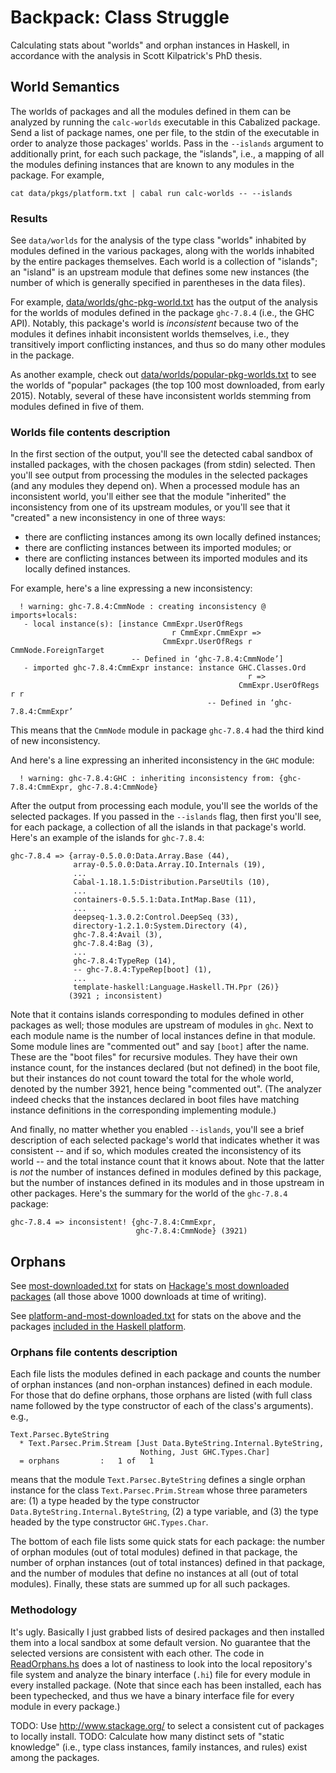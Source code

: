 # Backpack: Class Struggle
Calculating stats about "worlds" and orphan instances in Haskell, in accordance with the
analysis in Scott Kilpatrick's PhD thesis.

## World Semantics

The worlds of packages and all the modules defined in them can be analyzed by running the
`calc-worlds` executable in this Cabalized package. Send a list of package names, one per file,
to the stdin of the executable in order to analyze those packages' worlds. Pass in the `--islands`
argument to additionally print, for each such package, the "islands", i.e., a mapping of all the
modules defining instances that are known to any modules in the package. For example,

```cat data/pkgs/platform.txt | cabal run calc-worlds -- --islands```

### Results

See `data/worlds` for the analysis of the type class "worlds" inhabited by modules defined in the
various packages, along with the worlds inhabited by the entire packages themselves. Each world
is a collection of "islands"; an "island" is an upstream module that defines some new instances
(the number of which is generally specified in parentheses in the data files).

For example, [data/worlds/ghc-pkg-world.txt](data/worlds/ghc-pkg-world.txt) has the output of
the analysis for the worlds of modules defined in the package `ghc-7.8.4` (i.e., the GHC API).
Notably, this package's world is *inconsistent* because two of the modules it defines inhabit
inconsistent worlds themselves, i.e., they transitively import conflicting instances, and thus
so do many other modules in the package.

As another example, check out [data/worlds/popular-pkg-worlds.txt](data/worlds/popular-pkg-worlds.txt)
to see the worlds of "popular" packages (the top 100 most downloaded, from early 2015). Notably,
several of these have inconsistent worlds stemming from modules defined in five of them.

### Worlds file contents description

In the first section of the output, you'll see the detected cabal sandbox of installed packages,
with the chosen packages (from stdin) selected. Then you'll see output from processing the modules
in the selected packages (and any modules they depend on). When a processed module has an
inconsistent world, you'll either see that the module "inherited" the inconsistency from one of
its upstream modules, or you'll see that it "created" a new inconsistency in one of three ways:

* there are conflicting instances among its own locally defined instances;
* there are conflicting instances between its imported modules; or
* there are conflicting instances between its imported modules and its locally defined instances.

For example, here's a line expressing a new inconsistency:

```
  ! warning: ghc-7.8.4:CmmNode : creating inconsistency @ imports+locals:
   - local instance(s): [instance CmmExpr.UserOfRegs
                                    r CmmExpr.CmmExpr =>
                                  CmmExpr.UserOfRegs r CmmNode.ForeignTarget
                           -- Defined in ‘ghc-7.8.4:CmmNode’]
   - imported ghc-7.8.4:CmmExpr instance: instance GHC.Classes.Ord
                                                     r =>
                                                   CmmExpr.UserOfRegs r r
                                            -- Defined in ‘ghc-7.8.4:CmmExpr’
```

This means that the `CmmNode` module in package `ghc-7.8.4` had the third kind of new
inconsistency.

And here's a line expressing an inherited inconsistency in the `GHC` module:

```
  ! warning: ghc-7.8.4:GHC : inheriting inconsistency from: {ghc-7.8.4:CmmExpr, ghc-7.8.4:CmmNode}
```

After the output from processing each module, you'll see the worlds of the selected packages.
If you passed in the `--islands` flag, then first you'll see, for each package, a collection of
all the islands in that package's world. Here's an example of the islands for `ghc-7.8.4`:

```
ghc-7.8.4 => {array-0.5.0.0:Data.Array.Base (44), 
              array-0.5.0.0:Data.Array.IO.Internals (19), 
              ...
              Cabal-1.18.1.5:Distribution.ParseUtils (10), 
              ... 
              containers-0.5.5.1:Data.IntMap.Base (11), 
              ...
              deepseq-1.3.0.2:Control.DeepSeq (33), 
              directory-1.2.1.0:System.Directory (4), 
              ghc-7.8.4:Avail (3), 
              ghc-7.8.4:Bag (3), 
              ...
              ghc-7.8.4:TypeRep (14), 
              -- ghc-7.8.4:TypeRep[boot] (1),
              ...
              template-haskell:Language.Haskell.TH.Ppr (26)}
             (3921 ; inconsistent)
```

Note that it contains islands corresponding to modules defined in other packages as well; those
modules are upstream of modules in `ghc`. Next to each module name is the number of local instances
define in that module. Some module lines are "commented out" and say `[boot]` after the name. These
are the "boot files" for recursive modules. They have their own instance count, for the instances
declared (but not defined) in the boot file, but their instances do not count toward the total for
the whole world, denoted by the number 3921, hence being "commented out". (The analyzer indeed checks that the instances
declared in boot files have matching instance definitions in the corresponding implementing module.)

And finally, no matter whether you enabled `--islands`, you'll see a brief description of each
selected package's world that indicates whether it was consistent -- and if so, which modules
created the inconsistency of its world -- and the total instance count that it knows about.
Note that the latter is *not* the number of instances defined in modules defined by this
package, but the number of instances defined in its modules and in those upstream in other packages.
Here's the summary for the world of the `ghc-7.8.4` package:

```
ghc-7.8.4 => inconsistent! {ghc-7.8.4:CmmExpr,
                            ghc-7.8.4:CmmNode} (3921)
```


## Orphans

See [most-downloaded.txt](most-downloaded.txt) for stats on
[Hackage's most downloaded packages](https://hackage.haskell.org/packages/top)
(all those above 1000 downloads at time of writing).

See [platform-and-most-downloaded.txt](platform-and-most-downloaded.txt) for stats on the above
and the packages [included in the Haskell platform](https://github.com/haskell/haskell-platform/blob/74c3a90290f23adfeeb342f4e97122fd735f9c64/hptool/src/Releases2013.hs).

### Orphans file contents description

Each file lists the modules defined in each package and counts the number of
orphan instances (and non-orphan instances) defined in each module. For those
that do define orphans, those orphans are listed (with full class name followed
by the type constructor of each of the class's arguments). e.g.,
```
Text.Parsec.ByteString
  * Text.Parsec.Prim.Stream [Just Data.ByteString.Internal.ByteString,
                             Nothing, Just GHC.Types.Char]
  = orphans         :   1 of   1
```
means that the module `Text.Parsec.ByteString` defines a single orphan instance
for the class `Text.Parsec.Prim.Stream` whose three parameters are: (1) a type headed by
the type constructor `Data.ByteString.Internal.ByteString`, (2) a type variable, and (3) the
type headed by the type constructor `GHC.Types.Char`.

The bottom of each file lists some quick stats for each package: the number of
orphan modules (out of total modules) defined in that package, the number of
orphan instances (out of total instances) defined in that package, and the number
of modules that define no instances at all (out of total modules). Finally,
these stats are summed up for all such packages.

### Methodology

It's ugly. Basically I just grabbed lists of desired packages and then installed them
into a local sandbox at some default version. No guarantee that the selected versions
are consistent with each other. The code in [ReadOrphans.hs](ReadOrphans.hs) does a lot
of nastiness to look into the local repository's file system and analyze the binary
interface (`.hi`) file for every module in every installed package. (Note that since
each has been installed, each has been typechecked, and thus we have a binary interface
file for every module in every package.)

TODO: Use http://www.stackage.org/ to select a consistent cut of packages to locally install.
TODO: Calculate how many distinct sets of "static knowledge" (i.e., type class instances,
family instances, and rules) exist among the packages.
